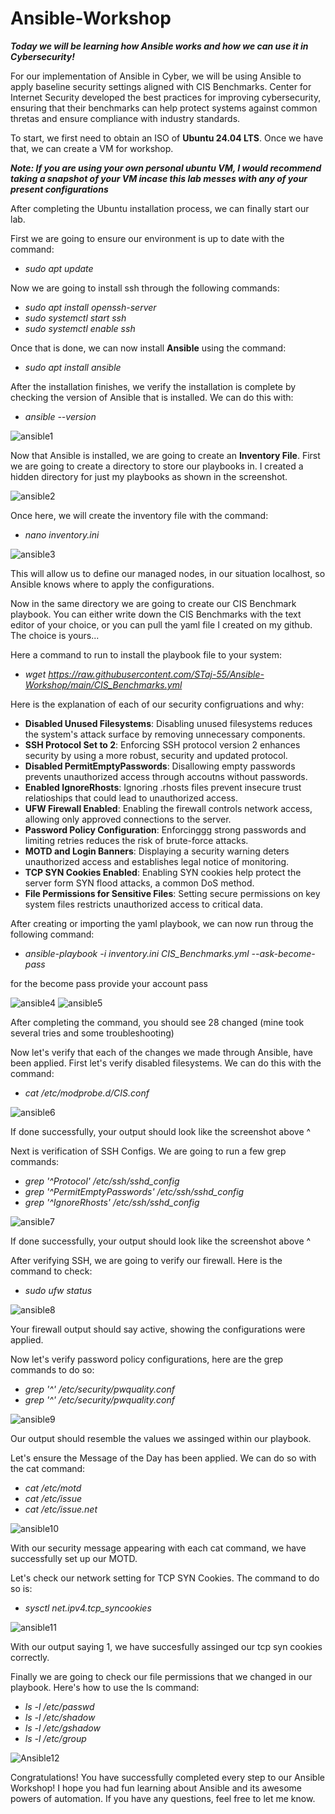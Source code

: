 # Ansible-Workshop

***Today we will be learning how Ansible works and how we can use it in Cybersecurity!***

For our implementation of Ansible in Cyber, we will be using Ansible to apply baseline security settings aligned with CIS Benchmarks. Center for Internet Security developed the best practices for improving cybersecurity, ensuring that their benchmarks can help protect systems against common thretas and ensure compliance with industry standards.

To start, we first need to obtain an ISO of **Ubuntu 24.04 LTS**. Once we have that, we can create a VM for workshop.

***Note: If you are using your own personal ubuntu VM, I would recommend taking a snapshot of your VM incase this lab messes with any of your present configurations***

After completing the Ubuntu installation process, we can finally start our lab.

First we are going to ensure our environment is up to date with the command: 
 - *sudo apt update*

Now we are going to install ssh through the following commands:
 - *sudo apt install openssh-server*
 - *sudo systemctl start ssh*
 - *sudo systemctl enable ssh*

Once that is done, we can now install **Ansible** using the command: 
 - *sudo apt install ansible*

After the installation finishes, we verify the installation is complete by checking the version of Ansible that is installed. We can do this with: 
 - *ansible --version* 

![ansible1](https://github.com/user-attachments/assets/2f4d5cac-e9e4-4d48-aaea-ad257581eef7)

Now that Ansible is installed, we are going to create an **Inventory File**. First we are going to create a directory to store our playbooks in. I created a hidden directory for just my playbooks as shown in the screenshot.

![ansible2](https://github.com/user-attachments/assets/a682fec5-4858-4970-bf0b-899cdf6b24eb)

Once here, we will create the inventory file with the command: 
 - *nano inventory.ini*

![ansible3](https://github.com/user-attachments/assets/31acef0e-3df0-4af0-9aae-8b7159e52d2d)

This will allow us to define our managed nodes, in our situation localhost, so Ansible knows where to apply the configurations.

Now in the same directory we are going to create our CIS Benchmark playbook. You can either write down the CIS Benchmarks with the text editor of your choice, or you can pull the yaml file I created on my github. The choice is yours...

Here a command to run to install the playbook file to your system:
 - *wget https://raw.githubusercontent.com/STaj-55/Ansible-Workshop/main/CIS_Benchmarks.yml*

Here is the explanation of each of our security configruations and why:
 - **Disabled Unused Filesystems**: Disabling unused filesystems reduces the system's attack surface by removing unnecessary components.
 - **SSH Protocol Set to 2**: Enforcing SSH protocol version 2 enhances security by using a more robust, security and updated protocol.
 - **Disabled PermitEmptyPasswords**: Disallowing empty passwords prevents unauthorized access through accoutns without passwords.
 - **Enabled IgnoreRhosts**: Ignoring .rhosts files prevent insecure trust relatioships that could lead to unauthorized access.
 - **UFW Firewall Enabled**: Enabling the firewall controls network access, allowing only approved connections to the server.
 - **Password Policy Configuration**: Enforcinggg strong passwords and limiting retries reduces the risk of brute-force attacks.
 - **MOTD and Login Banners**: Displaying a security warning deters unauthorized access and establishes legal notice of monitoring.
 - **TCP SYN Cookies Enabled**: Enabling SYN cookies help protect the server form SYN flood attacks, a common DoS method.
 - **File Permissions for Sensitive Files**: Setting secure permissions on key system files restricts unauthorized access to critical data.

After creating or importing the yaml playbook, we can now run throug the following command: 
 - *ansible-playbook -i inventory.ini CIS_Benchmarks.yml --ask-become-pass*

for the become pass provide your account pass

![ansible4](https://github.com/user-attachments/assets/941e64ac-a850-462a-969c-a6c295667d3e)
![ansible5](https://github.com/user-attachments/assets/29596b99-3c1e-44c5-a4d5-7b8c1741fa91)

After completing the command, you should see 28 changed (mine took several tries and some troubleshooting)

Now let's verify that each of the changes we made through Ansible, have been applied. First let's verify disabled filesystems. We can do this with the command:
 - *cat /etc/modprobe.d/CIS.conf*
   
![ansible6](https://github.com/user-attachments/assets/42c3556d-f2ca-4ecd-8f58-b90810040f7f)

If done successfully, your output should look like the screenshot above ^

Next is verification of SSH Configs. We are going to run a few grep commands:
 - *grep '^Protocol' /etc/ssh/sshd_config*
 - *grep '^PermitEmptyPasswords' /etc/ssh/sshd_config*
 - *grep '^IgnoreRhosts' /etc/ssh/sshd_config*

![ansible7](https://github.com/user-attachments/assets/30b43d8f-f19f-4964-8a72-2a44167098f8)

If done successfully, your output should look like the screenshot above ^

After verifying SSH, we are going to verify our firewall. Here is the command to check:
 - *sudo ufw status*

![ansible8](https://github.com/user-attachments/assets/529bfa4d-9705-4558-9c81-028a89bf3946)

Your firewall output should say active, showing the configurations were applied.

Now let's verify password policy configurations, here are the grep commands to do so:
 - *grep '^' /etc/security/pwquality.conf*
 - *grep '^' /etc/security/pwquality.conf*

![ansible9](https://github.com/user-attachments/assets/0b40f262-9096-4c5e-bb87-6bd7925b10a8)

Our output should resemble the values we assinged within our playbook.

Let's ensure the Message of the Day has been applied. We can do so with the cat command:
 - *cat /etc/motd*
 - *cat /etc/issue*
 - *cat /etc/issue.net*

![ansible10](https://github.com/user-attachments/assets/26c0032f-dc2d-4e0f-8f6d-694ef92a0b79)

With our security message appearing with each cat command, we have successfully set up our MOTD.

Let's check our network setting for TCP SYN Cookies. The command to do so is:
 - *sysctl net.ipv4.tcp_syncookies*

![ansible11](https://github.com/user-attachments/assets/b3c79196-764c-4364-8eef-e72d35d79b82)

With our output saying 1, we have succesfully assinged our tcp syn cookies correctly.

Finally we are going to check our file permissions that we changed in our playbook. Here's how to use the ls command:
 - *ls -l /etc/passwd*
 - *ls -l /etc/shadow*
 - *ls -l /etc/gshadow*
 - *ls -l /etc/group*

![Ansible12](https://github.com/user-attachments/assets/037bab73-a2d7-4d12-950e-7bb9c0f08c49)

Congratulations! You have successfully completed every step to our Ansible Workshop! I hope you had fun learning about Ansible and its awesome powers of automation. If you have any questions, feel free to let me know.


